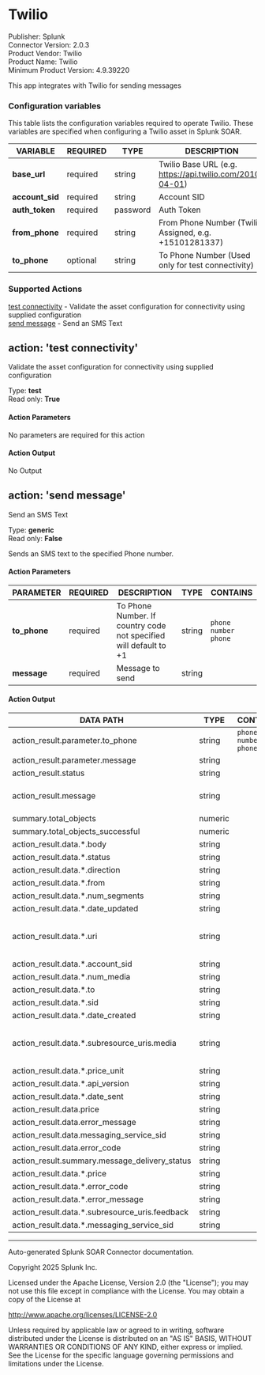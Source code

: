 # Twilio

Publisher: Splunk \
Connector Version: 2.0.3 \
Product Vendor: Twilio \
Product Name: Twilio \
Minimum Product Version: 4.9.39220

This app integrates with Twilio for sending messages

### Configuration variables

This table lists the configuration variables required to operate Twilio. These variables are specified when configuring a Twilio asset in Splunk SOAR.

VARIABLE | REQUIRED | TYPE | DESCRIPTION
-------- | -------- | ---- | -----------
**base_url** | required | string | Twilio Base URL (e.g. https://api.twilio.com/2010-04-01) |
**account_sid** | required | string | Account SID |
**auth_token** | required | password | Auth Token |
**from_phone** | required | string | From Phone Number (Twilio Assigned, e.g. +15101281337) |
**to_phone** | optional | string | To Phone Number (Used only for test connectivity) |

### Supported Actions

[test connectivity](#action-test-connectivity) - Validate the asset configuration for connectivity using supplied configuration \
[send message](#action-send-message) - Send an SMS Text

## action: 'test connectivity'

Validate the asset configuration for connectivity using supplied configuration

Type: **test** \
Read only: **True**

#### Action Parameters

No parameters are required for this action

#### Action Output

No Output

## action: 'send message'

Send an SMS Text

Type: **generic** \
Read only: **False**

Sends an SMS text to the specified Phone number.

#### Action Parameters

PARAMETER | REQUIRED | DESCRIPTION | TYPE | CONTAINS
--------- | -------- | ----------- | ---- | --------
**to_phone** | required | To Phone Number. If country code not specified will default to +1 | string | `phone number` `phone` |
**message** | required | Message to send | string | |

#### Action Output

DATA PATH | TYPE | CONTAINS | EXAMPLE VALUES
--------- | ---- | -------- | --------------
action_result.parameter.to_phone | string | `phone number` `phone` | 5101112345 |
action_result.parameter.message | string | | Happy Halloween to GV |
action_result.status | string | | success failed |
action_result.message | string | | Error from server. Status Code: 404 Data from server: {"code": 20404, "message": "The requested resource /2010-04-01/Accounts/ABCDEF48541a12345fef18219497c47101/Messages.json was not found", "more_info": "https://www.twilio.com/docs/errors/20404", "status": 404} Message delivery status: delivered |
summary.total_objects | numeric | | 1 |
summary.total_objects_successful | numeric | | 1 0 |
action_result.data.\*.body | string | | Sent from your Twilio trial account - Happy Halloween to GV |
action_result.data.\*.status | string | | queued delivered |
action_result.data.\*.direction | string | | outbound-api |
action_result.data.\*.from | string | | +15123456789 |
action_result.data.\*.num_segments | string | | 1 |
action_result.data.\*.date_updated | string | | Wed, 01 Nov 2017 20:56:57 +0000 Wed, 01 Nov 2017 22:31:18 +0000 |
action_result.data.\*.uri | string | | /2010-04-01/Accounts/ABCDEF48541a49795fef18219497c47101/Messages/SM0123b6decd8146398c975ae9c3111111.json /2010-04-01/Accounts/ABCDEF48541a49795fef18219497c47101/Messages/SAZ123AB33c7764e599999970933d6d68f.json |
action_result.data.\*.account_sid | string | | ABCDEF48541a49795fef18219497c47101 |
action_result.data.\*.num_media | string | | 0 |
action_result.data.\*.to | string | | +15101112222 |
action_result.data.\*.sid | string | | SM0123b6decd8146398c975ae9c3123456 SAZ123AB33c7764e599123456789d6d68f |
action_result.data.\*.date_created | string | | Wed, 01 Nov 2017 20:56:57 +0000 Wed, 01 Nov 2017 22:31:16 +0000 |
action_result.data.\*.subresource_uris.media | string | | /2010-04-01/Accounts/ABCDEF48541a49795fef18219497c47101/Messages/SM0123b6decd8146398c975ae9c3111111/Media.json /2010-04-01/Accounts/ABCDEF48541a49795fef18219497c47101/Messages/SAZ123AB33c7764e599999970933d6d68f/Media.json |
action_result.data.\*.price_unit | string | | USD |
action_result.data.\*.api_version | string | | 2010-04-01 |
action_result.data.\*.date_sent | string | | Wed, 01 Nov 2017 22:31:16 +0000 |
action_result.data.price | string | | |
action_result.data.error_message | string | | |
action_result.data.messaging_service_sid | string | | |
action_result.data.error_code | string | | |
action_result.summary.message_delivery_status | string | | delivered |
action_result.data.\*.price | string | | |
action_result.data.\*.error_code | string | | |
action_result.data.\*.error_message | string | | |
action_result.data.\*.subresource_uris.feedback | string | | |
action_result.data.\*.messaging_service_sid | string | | |

______________________________________________________________________

Auto-generated Splunk SOAR Connector documentation.

Copyright 2025 Splunk Inc.

Licensed under the Apache License, Version 2.0 (the "License");
you may not use this file except in compliance with the License.
You may obtain a copy of the License at

http://www.apache.org/licenses/LICENSE-2.0

Unless required by applicable law or agreed to in writing,
software distributed under the License is distributed on an "AS IS" BASIS,
WITHOUT WARRANTIES OR CONDITIONS OF ANY KIND, either express or implied.
See the License for the specific language governing permissions and limitations under the License.
